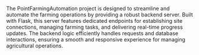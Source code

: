 The PointFarmingAutomation project is designed to streamline and automate the farming operations by providing a robust backend server. Built with Flask, this server features dedicated endpoints for establishing site connections, managing farming tasks, and delivering real-time progress updates. The backend logic efficiently handles requests and database interactions, ensuring a smooth and responsive experience for managing agricultural operations.